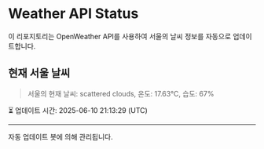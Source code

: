 
# Weather API Status

이 리포지토리는 OpenWeather API를 사용하여 서울의 날씨 정보를 자동으로 업데이트합니다.

## 현재 서울 날씨
> 서울의 현재 날씨: scattered clouds, 온도: 17.63°C, 습도: 67%

⏳ 업데이트 시간: 2025-06-10 21:13:29 (UTC)

---
자동 업데이트 봇에 의해 관리됩니다.
